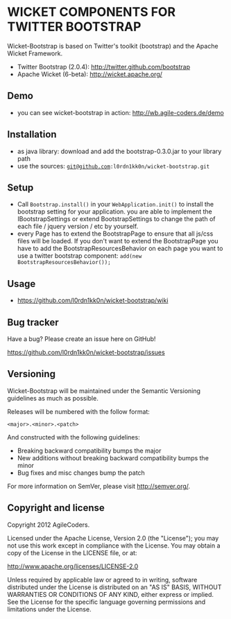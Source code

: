 WICKET COMPONENTS FOR TWITTER BOOTSTRAP
=======================================

Wicket-Bootstrap is based on Twitter's toolkit (bootstrap) and the Apache Wicket Framework.

* Twitter Bootstrap (2.0.4): http://twitter.github.com/bootstrap
* Apache Wicket (6-beta): http://wicket.apache.org/

Demo
----

* you can see wicket-bootstrap in action: http://wb.agile-coders.de/demo

Installation
------------

* as java library:
  download and add the bootstrap-0.3.0.jar to your library path
* use the sources: <code>git@github.com:l0rdn1kk0n/wicket-bootstrap.git</code>

Setup
-----

+ Call `Bootstrap.install()` in your `WebApplication.init()` to install the bootstrap setting for your application.
  you are able to implement the IBootstrapSettings or extend BootstrapSettings to change the path of each file / jquery version / etc by yourself.
+ every Page has to extend the BootstrapPage to ensure that all js/css files will be loaded. If you don't want to extend the BootstrapPage you have to add the BootstrapResourcesBehavior on each page you want to use a twitter bootstrap component:
  <code>add(new BootstrapResourcesBehavior());</code>


Usage
-----

* https://github.com/l0rdn1kk0n/wicket-bootstrap/wiki


Bug tracker
-----------

Have a bug? Please create an issue here on GitHub!

https://github.com/l0rdn1kk0n/wicket-bootstrap/issues


Versioning
----------

Wicket-Bootstrap will be maintained under the Semantic Versioning guidelines as much as possible.

Releases will be numbered with the follow format:

`<major>.<minor>.<patch>`

And constructed with the following guidelines:

* Breaking backward compatibility bumps the major
* New additions without breaking backward compatibility bumps the minor
* Bug fixes and misc changes bump the patch

For more information on SemVer, please visit http://semver.org/.


Copyright and license
---------------------

Copyright 2012 AgileCoders.

Licensed under the Apache License, Version 2.0 (the "License");
you may not use this work except in compliance with the License.
You may obtain a copy of the License in the LICENSE file, or at:

   http://www.apache.org/licenses/LICENSE-2.0

Unless required by applicable law or agreed to in writing, software
distributed under the License is distributed on an "AS IS" BASIS,
WITHOUT WARRANTIES OR CONDITIONS OF ANY KIND, either express or implied.
See the License for the specific language governing permissions and
limitations under the License.